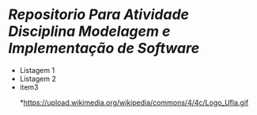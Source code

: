 # *Repositorio Para Atividade Disciplina Modelagem e Implementação de Software*

<ul><li>Listagem 1</li><li>Listagem 2</li><li>item3</li>

*https://upload.wikimedia.org/wikipedia/commons/4/4c/Logo_Ufla.gif
